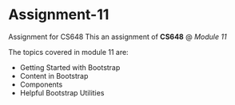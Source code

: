 # Assignment-11
 Assignment for CS648
 This an assignment of **CS648** @ _Module 11_
 
 The topics covered in module 11 are:
 * Getting Started with Bootstrap
 * Content in Bootstrap
 * Components
 * Helpful Bootstrap Utilities
